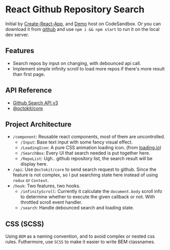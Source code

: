 # React Github Repository Search

Initial by [Create-React-App](https://github.com/facebook/create-react-app), and [Demo](https://codesandbox.io/s/react-github-repo-search-92lie) host on CodeSandbox.
Or you can download it from [github](https://github.com/facebook/create-react-app) and use `npm i && npm start` to run it on the local dev server.

## Features

- Search repos by input on changing, with debounced api call.
- Implement simple infinity scroll to load more repos if there's more result than first page.

## API Reference

- [Github Search API v3](https://docs.github.com/en/free-pro-team@latest/rest/reference/search)
- [@octokit/core](https://github.com/octokit/core.js#readme)

## Project Architecture

- `/component`: Reusable react components, most of them are uncontrolled.
  - `/Input`: Base text input with some fancy visual effect.
  - `/LoadingIcon`: A pure CSS animation loading icon. (from [loading.io](https://loading.io/css/))
  - `/SearchBox`: Every UI that search needed is put together here.
  - `/RepoList`: Ugh.. github repository list, the search result will be display here.
- `/api`: Use `@octokit/core` to send search request to github. Since the feature is not complex, so I put searching state here instead of using `redux` or `Context`.
- `/hook`: Two features, two hooks.
  - `/infinityScroll`: Currently it calculate the `document.body` scroll info to determine whether to execute the given callback or not. With throttled scroll event handler.
  - `/search`: Handle debounced search and loading state.

## CSS (SCSS)

Using `BEM` as a naming convention, and to avoid complex or nested css rules. Futhermore, use `SCSS` to make it easier to write BEM classnames.